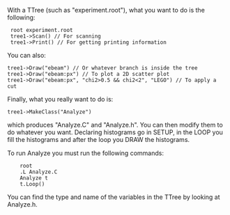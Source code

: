 With a TTree (such as "experiment.root"), what you want to do is the following:

     root experiment.root
     tree1->Scan() // For scanning
     tree1->Print() // For getting printing information

You can also:

    tree1->Draw("ebeam") // Or whatever branch is inside the tree
    tree1->Draw("ebeam:px") // To plot a 2D scatter plot
    tree1->Draw("ebeam:px", "chi2>0.5 && chi2<2", "LEGO") // To apply a cut

Finally, what you really want to do is:

    tree1->MakeClass("Analyze")

which produces "Analyze.C" and "Analyze.h". You can then modify them to do whatever you want.
Declaring histograms go in SETUP, in the LOOP you fill the histograms and after the loop you DRAW the histograms.

To run Analyze you must run the following commands:

		root
		.L Analyze.C
		Analyze t
		t.Loop()
   
You can find the type and name of the variables in the TTree by looking at Analyze.h.
